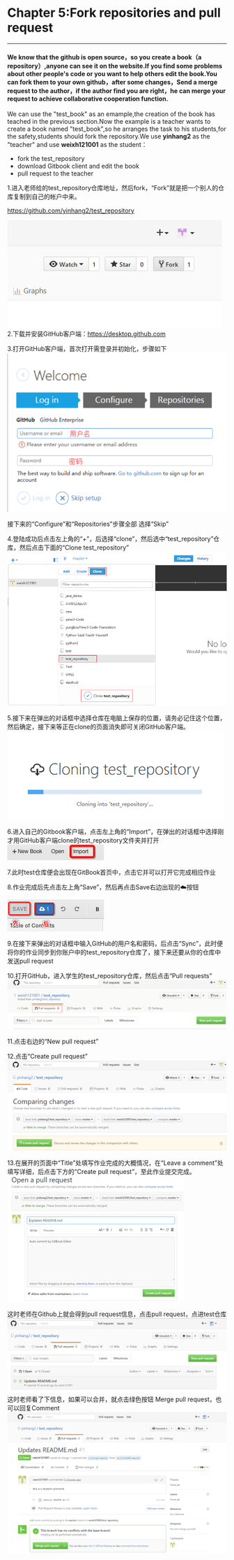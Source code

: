 # Chapter 5:Fork repositories and pull request

---

#### We know that the github is open source，so you create a book（a repository）,anyone can see it on the website.If you find some problems about other people's code or you want to help others edit the book.You can fork them to your own github，after some changes，Send a merge request to the author，if the author find you are right，he can merge your request to achieve collaborative cooperation function.

We can use the "test_book" as an emample,the creation of the book has teached in the previous section.Now the example is a teacher wants to create a book named "test_book",so he arranges the task to his students,for the safety,students should fork the repository.We use **yinhang2** as the "teacher" and use **weixh121001** as the student：

+ fork the test_repository
+ download Gitbook client and edit the book
+ pull request to the teacher

1.进入老师给的test_repository仓库地址，然后fork，“Fork”就是把一个别人的仓库复制到自己的帐户中来。

https://github.com/yinhang2/test_repository


![picture124](/assets/图片14.png)
2.下载并安装GitHub客户端：https://desktop.github.com

3.打开GitHub客户端，首次打开需登录并初始化，步骤如下
![picture125](/assets/图片15.png)

接下来的“Configure”和“Repositories”步骤全部 选择“Skip”

4.登陆成功后点击左上角的“+”，后选择“clone”，然后选中“test_repository”仓库，然后点击下面的“Clone test_repository”
![picture126](/assets/图片16.png)

5.接下来在弹出的对话框中选择仓库在电脑上保存的位置，请务必记住这个位置，然后确定，接下来等正在clone的页面消失即可关闭GitHub客户端。
![picture127](/assets/图片17.png)

6.进入自己的Gitbook客户端，点击左上角的“Import”，在弹出的对话框中选择刚才用GitHub客户端clone的test_repository文件夹并打开
![picture128](/assets/图片18.png)

7.此时test仓库便会出现在GitBook首页中，点击它并可以打开它完成相应作业

8.作业完成后先点击左上角“Save”，然后再点击Save右边出现的☁️按钮

![picture129](/assets/图片19.png)

9.在接下来弹出的对话框中输入GitHub的用户名和密码，后点击“Sync”，此时便将你的作业同步到你账户中的test_repository仓库了，接下来还要从你的仓库中发送pull request

10.打开GitHub，进入学生的test_repository仓库，然后点击“Pull requests”
![picture130](/assets/图片20.png)

11.点击右边的“New pull request”

12.点击“Create pull request”
![picture131](/assets/图片21.png)

13.在展开的页面中“Title”处填写作业完成的大概情况，在“Leave a comment”处填写详细，后点击下方的“Create pull request”，至此作业提交完成。
![picture132](/assets/图片22.png)

这时老师在Github上就会得到pull request信息，点击pull request，点进test仓库
![picture133](/assets/图片23.png)
这时老师看了下信息，如果可以合并，就点击绿色按钮 Merge pull request，也可以回复Comment
![picture134](/assets/图片24.png)


